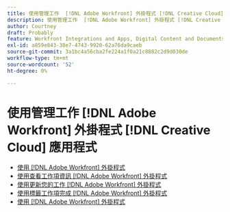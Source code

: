 ```yaml
---
title: 使用管理工作  [!DNL Adobe Workfront] 外掛程式 [!DNL Creative Cloud] 應用程式
description: 使用管理工作  [!DNL Adobe Workfront] 外掛程式 [!DNL Creative Cloud] 應用程式
author: Courtney
draft: Probably
feature: Workfront Integrations and Apps, Digital Content and Documents
exl-id: a859e843-38e7-4743-9920-62a76da9caeb
source-git-commit: 3a1bc4a56cba2fe224a1f0a21c8882c2d9d030de
workflow-type: tm+mt
source-wordcount: '52'
ht-degree: 0%

---
```


# 使用管理工作  [!DNL Adobe Workfront] 外掛程式 [!DNL Creative Cloud] 應用程式

* [使用 [!DNL Adobe Workfront] 外掛程式](/help/quicksilver/workfront-integrations-and-apps/adobe-workfront-for-creative-cloud/wf-cc-find-work.md)
* [使用查看工作項資訊 [!DNL Adobe Workfront] 外掛程式](/help/quicksilver/workfront-integrations-and-apps/adobe-workfront-for-creative-cloud/wf-cc-view-work-info.md)
* [使用更新您的工作 [!DNL Adobe Workfront] 外掛程式](/help/quicksilver/workfront-integrations-and-apps/adobe-workfront-for-creative-cloud/wf-cc-update.md)
* [使用標籤工作項完成 [!DNL Adobe Workfront] 外掛程式](/help/quicksilver/workfront-integrations-and-apps/adobe-workfront-for-creative-cloud/wf-cc-complete.md)
* [使用 [!DNL Adobe Workfront] 外掛程式](/help/quicksilver/workfront-integrations-and-apps/adobe-workfront-for-creative-cloud/wf-cc-log-time.md)
